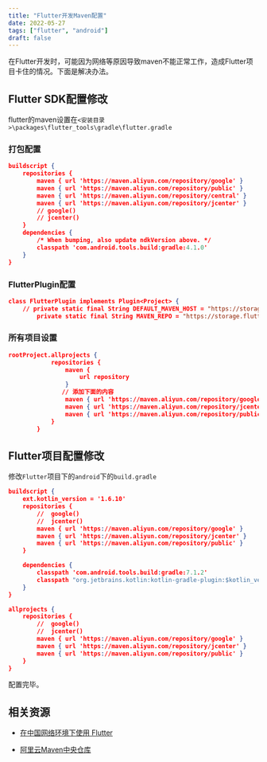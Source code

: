 ```yaml
---
title: "Flutter开发Maven配置"
date: 2022-05-27
tags: ["flutter", "android"]
draft: false
---
```


在Flutter开发时，可能因为网络等原因导致maven不能正常工作，造成Flutter项目卡住的情况。下面是解决办法。

## Flutter SDK配置修改

flutter的maven设置在`<安装目录>\packages\flutter_tools\gradle\flutter.gradle` 

### 打包配置

```json
buildscript {
    repositories {
        maven { url 'https://maven.aliyun.com/repository/google' }
        maven { url 'https://maven.aliyun.com/repository/public' }
        maven { url 'https://maven.aliyun.com/repository/central' }
        maven { url 'https://maven.aliyun.com/repository/jcenter' }
        // google()
        // jcenter()
    }
    dependencies {
        /* When bumping, also update ndkVersion above. */
        classpath 'com.android.tools.build:gradle:4.1.0'
    }
}
```

### FlutterPlugin配置

```json
class FlutterPlugin implements Plugin<Project> {
    // private static final String DEFAULT_MAVEN_HOST = "https://storage.googleapis.com";
        private static final String MAVEN_REPO = "https://storage.flutter-io.cn/download.flutter.io";

```

### 所有项目设置

```json
rootProject.allprojects {
            repositories {
                maven {
                    url repository
                }
               // 添加下面的内容
                maven { url 'https://maven.aliyun.com/repository/google' }
                maven { url 'https://maven.aliyun.com/repository/jcenter' }
                maven { url 'https://maven.aliyun.com/repository/public' }
            }
        }
```

## Flutter项目配置修改

修改`Flutter`项目下的`android`下的`build.gradle`

```json
buildscript {
    ext.kotlin_version = '1.6.10'
    repositories {
        //  google()
        //  jcenter()
        maven { url 'https://maven.aliyun.com/repository/google' }
        maven { url 'https://maven.aliyun.com/repository/jcenter' }
        maven { url 'https://maven.aliyun.com/repository/public' }
    }

    dependencies {
        classpath 'com.android.tools.build:gradle:7.1.2'
        classpath "org.jetbrains.kotlin:kotlin-gradle-plugin:$kotlin_version"
    }
}

allprojects {
    repositories {
        //  google()
        //  jcenter()
        maven { url 'https://maven.aliyun.com/repository/google' }
        maven { url 'https://maven.aliyun.com/repository/jcenter' }
        maven { url 'https://maven.aliyun.com/repository/public' }
    }
}
```

配置完毕。

## 相关资源

+ [在中国网络环境下使用 Flutter](https://flutter.cn/community/china)

+ [阿里云Maven中央仓库 ](https://developer.aliyun.com/mvn/guide)

  
